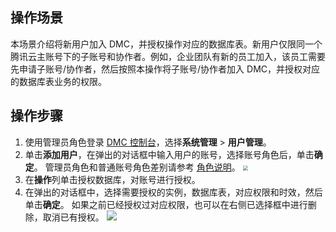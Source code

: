 ## 操作场景
本场景介绍将新用户加入 DMC，并授权操作对应的数据库表。新用户仅限同一个腾讯云主账号下的子账号和协作者。例如，企业团队有新的员工加入，该员工需要先申请子账号/协作者，然后按照本操作将子账号/协作者加入 DMC，并授权对应的数据库表业务的权限。

## 操作步骤
1. 使用管理员角色登录 [DMC 控制台](https://dms.cloud.tencent.com/v3/cooperations/#/)，选择**系统管理** > **用户管理**。
2. 单击**添加用户**，在弹出的对话框中输入用户的账号，选择账号角色后，单击**确定**。
   管理员角色和普通账号角色差别请参考 [角色说明](https://cloud.tencent.com/document/product/1222/70539)。
   <img src="https://qcloudimg.tencent-cloud.cn/raw/82f43a176409fd5cec7c8f78b6196fdd.png" style="zoom:50%;" />
4. 在**操作**列单击授权数据库，对账号进行授权。
5. 在弹出的对话框中，选择需要授权的实例，数据库表，对应权限和时效，然后单击**确定**。
   如果之前已经授权过对应权限，也可以在右侧已选择框中进行删除，取消已有授权。
   ![](https://qcloudimg.tencent-cloud.cn/raw/e5911c3a8ac0fd353f7f8e6e2bf9f8a8.png)
   
  
